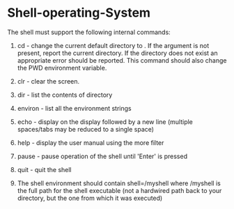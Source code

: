 # Shell-operating-System

 The shell must support the following internal commands:
1. cd <directory> - change the current default directory to <directory>.
If the <directory> argument is not present, report the current directory. 
If the directory does not exist an appropriate error should be reported. This
command should also change the PWD environment variable.

2. clr - clear the screen.
  
3. dir <directory> - list the contents of directory <directory>
4. environ - list all the environment strings
5. echo <comment> - display <comment> on the display followed by a new
line (multiple spaces/tabs may be reduced to a single space)
6. help - display the user manual using the more filter
7. pause - pause operation of the shell until 'Enter' is pressed
8. quit - quit the shell
9. The shell environment should
contain shell=<pathname>/myshell where <pathname>/myshell is
the full path for the shell executable (not a hardwired path back to your
directory, but the one from which it was executed)
